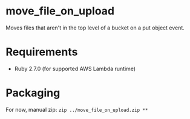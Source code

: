 # move_file_on_upload
Moves files that aren't in the top level of a bucket on a put object event.

# Requirements
* Ruby 2.7.0 (for supported AWS Lambda runtime)

# Packaging
For now, manual zip:
`zip ../move_file_on_upload.zip **`
